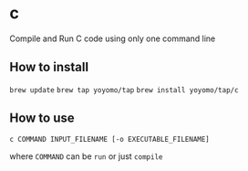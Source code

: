 # c
Compile and Run C code using only one command line

## How to install
`brew update`
`brew tap yoyomo/tap`
`brew install yoyomo/tap/c`

## How to use
`c COMMAND INPUT_FILENAME [-o EXECUTABLE_FILENAME]`

where `COMMAND` can be `run` or just `compile`
